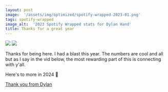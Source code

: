 ```yaml
---
layout: post
image:  '/assets/img/optimized/spotify-wrapped-2023-01.png'
tags: spotify-wrapped
image_alt:  '2023 Spotify Wrapped stats for Dylan Hand'
title: Thanks for a great year
---
```


![]({{site.baseurl}}/assets/img/optimized/spotify-wrapped-2023-02.png)
![]({{site.baseurl}}/assets/img/optimized/spotify-wrapped-2023-03.png)

Thanks for being here. I had a blast this year. The numbers are cool and all but as I say in the vid below, the most rewarding part of this is connecting with y'all.

Here's to more in 2024 🚀

[Thank you from Dylan](https://youtube.com/shorts/w81FKezg8gU)

